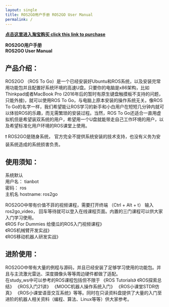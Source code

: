 ```yaml
---
layout: single
title: ROS2GO用户手册 ROS2GO User Manual
permalink: /
---
```


[**点击这里进入淘宝购买 click this link to purchase**](https://item.taobao.com/item.htm?id=581432149596)  

**ROS2GO用户手册**  
**ROS2GO User Manual**  


## 产品介绍： 

ROS2GO （ROS To Go）是一个已经安装好Ubuntu和ROS系统，以及安装完常用功能包并且配置好系统环境的高速U盘。只要你的电脑是x86架构，比如Thinkpad或者MacBook Pro (2016年后的暂时有原生键盘触摸板不支持的问题，只能外接)，就可以使用ROS To Go，与电脑上原本安装的操作系统无关。像ROS To Go的名字一样，我们希望能让ROS学习的新手和小白用户在短短几分钟内就可以体验ROS的乐趣，而无需繁琐的安装过程。当然，ROS To Go还适合一直用虚拟机但是希望装双系统的用户，希望用一个U盘就能带走自己工作环境的用户，以及希望标准化用户环境的ROS课堂上使用。  

:heavy_exclamation_mark: ROS2GO是随身系统， 官方完全不提供系统安装的技术支持，也没有义务为安装系统造成的系统损害负责。  
 
## 使用须知：

系统默认  
用户名： tianbot  
密码： ros  
主机名 hostname: ros2go  

ROS2GO中带有价值不菲的视频课程，需要打开终端 （Ctrl + Alt + t） 输入ros2go_video， 回车等待就可以登入在线课程页面。内置的三门课程可以供大家入门学习使用。  
《ROS For Dummies 给傻瓜的ROS入门视频课程》  
《ROS机械臂开发实战》  
《ROS移动机器人研发实战》  

## 进阶使用：
ROS2GO中带有大量的例程与源码，并且已经安装了足够学习使用的功能包。并且与主流激光雷达、深度摄像头等等周边硬件都做了适配。   
在study_ws中可以参考的ROS课程包括但不限于 《ROS Tutorials》 《ROS探索总结》 《ROS入门21讲》 《MOOC机器人操作系统入门》 《ROS小课堂STDR仿真》 《ROS小课堂语音交互系统》等等。同时在只读资料盘提供了大量的入门至进阶的机器人相关资料（编程、算法、Linux等等）供大家参考。  




